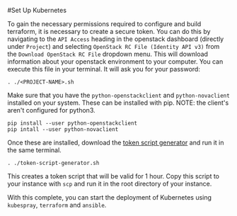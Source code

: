 #Set Up Kubernetes

To gain the necessary permissions required to configure and build terraform, it
is necessary to create a secure token.  You can do this by navigating to the
`API Access` heading in the openstack dashboard (directly under `Project`) and
selecting `OpenStack RC File (Identity API v3)` from the `Download OpenStack RC
File` dropdown menu. This will download information about your openstack environment to your computer.
You can execute this file in your terminal. It will ask you for your password:

```
. ./<PROJECT-NAME>.sh
```

Make sure that you have the `python-openstackclient` and `python-novaclient`
installed on your system. These can be installed with pip. NOTE: the client's
aren't configured for python3.

```
pip install --user python-openstackclient
pip intall --user python-novaclient
```

Once these are installed, download the [token script generator](https://git.computecanada.ca/rptaylor/misc/blob/master/scripts/token-script-generator.sh) and run it in the same terminal.

```
. ./token-script-generator.sh
```

This creates a token script that will be valid for 1 hour. Copy this script to
your instance with `scp` and run it in the root directory of your instance.

With this complete, you can start the deployment of Kubernetes using
`kubespray`, `terraform` and `ansible`.

